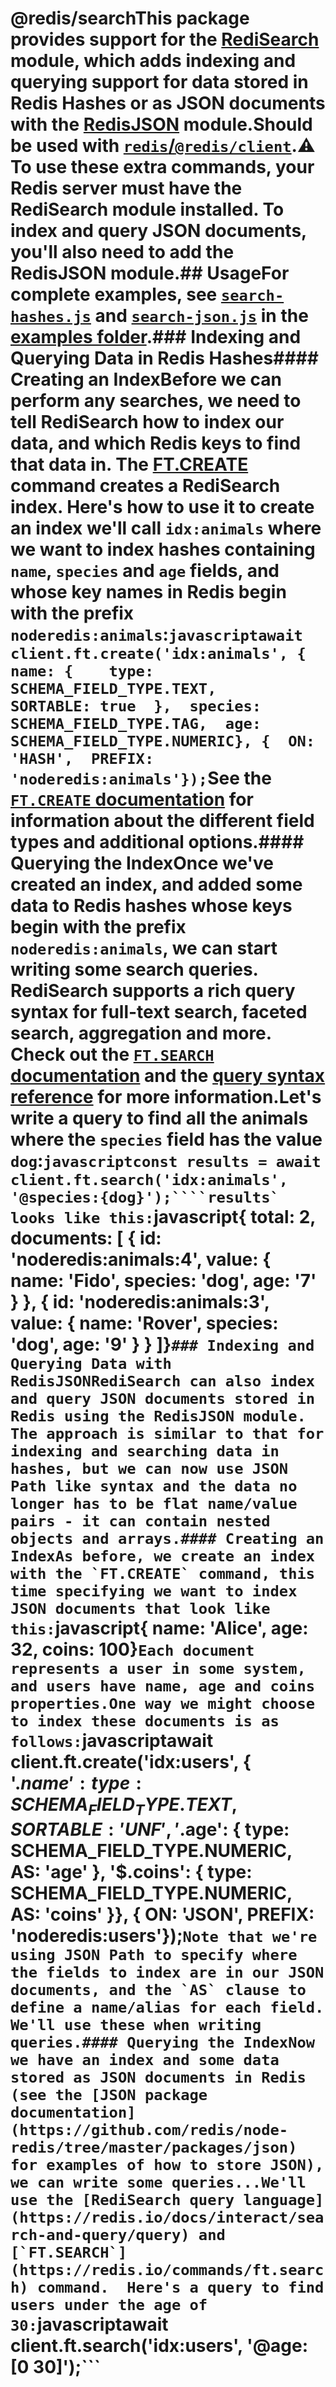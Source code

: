 # @redis/searchThis package provides support for the [RediSearch](https://redis.io/docs/interact/search-and-query/) module, which adds indexing and querying support for data stored in Redis Hashes or as JSON documents with the [RedisJSON](https://redis.io/docs/data-types/json/) module.Should be used with [`redis`/`@redis/client`](https://github.com/redis/node-redis).:warning: To use these extra commands, your Redis server must have the RediSearch module installed. To index and query JSON documents, you'll also need to add the RedisJSON module.## UsageFor complete examples, see [`search-hashes.js`](https://github.com/redis/node-redis/blob/master/examples/search-hashes.js) and [`search-json.js`](https://github.com/redis/node-redis/blob/master/examples/search-json.js) in the [examples folder](https://github.com/redis/node-redis/tree/master/examples).### Indexing and Querying Data in Redis Hashes#### Creating an IndexBefore we can perform any searches, we need to tell RediSearch how to index our data, and which Redis keys to find that data in.  The [FT.CREATE](https://redis.io/commands/ft.create) command creates a RediSearch index. Here's how to use it to create an index we'll call `idx:animals` where we want to index hashes containing `name`, `species` and `age` fields, and whose key names in Redis begin with the prefix `noderedis:animals`:```javascriptawait client.ft.create('idx:animals', {  name: {    type: SCHEMA_FIELD_TYPE.TEXT,    SORTABLE: true  },  species: SCHEMA_FIELD_TYPE.TAG,  age: SCHEMA_FIELD_TYPE.NUMERIC}, {  ON: 'HASH',  PREFIX: 'noderedis:animals'});```See the [`FT.CREATE` documentation](https://redis.io/commands/ft.create/#description) for information about the different field types and additional options.#### Querying the IndexOnce we've created an index, and added some data to Redis hashes whose keys begin with the prefix `noderedis:animals`, we can start writing some search queries.  RediSearch supports a rich query syntax for full-text search, faceted search, aggregation and more.  Check out the [`FT.SEARCH` documentation](https://redis.io/commands/ft.search) and the [query syntax reference](https://redis.io/docs/interact/search-and-query/query) for more information.Let's write a query to find all the animals where the `species` field has the value `dog`:```javascriptconst results = await client.ft.search('idx:animals', '@species:{dog}');````results` looks like this:```javascript{  total: 2,  documents: [    {      id: 'noderedis:animals:4',      value: {        name: 'Fido',        species: 'dog',        age: '7'      }    },    {      id: 'noderedis:animals:3',      value: {        name: 'Rover',        species: 'dog',        age: '9'      }    }  ]}```### Indexing and Querying Data with RedisJSONRediSearch can also index and query JSON documents stored in Redis using the RedisJSON module.  The approach is similar to that for indexing and searching data in hashes, but we can now use JSON Path like syntax and the data no longer has to be flat name/value pairs - it can contain nested objects and arrays.#### Creating an IndexAs before, we create an index with the `FT.CREATE` command, this time specifying we want to index JSON documents that look like this:```javascript{  name: 'Alice',  age: 32,  coins: 100}```Each document represents a user in some system, and users have name, age and coins properties.One way we might choose to index these documents is as follows:```javascriptawait client.ft.create('idx:users', {  '$.name': {    type: SCHEMA_FIELD_TYPE.TEXT,    SORTABLE: 'UNF'  },  '$.age': {    type: SCHEMA_FIELD_TYPE.NUMERIC,    AS: 'age'  },  '$.coins': {    type: SCHEMA_FIELD_TYPE.NUMERIC,    AS: 'coins'  }}, {  ON: 'JSON',  PREFIX: 'noderedis:users'});```Note that we're using JSON Path to specify where the fields to index are in our JSON documents, and the `AS` clause to define a name/alias for each field.  We'll use these when writing queries.#### Querying the IndexNow we have an index and some data stored as JSON documents in Redis (see the [JSON package documentation](https://github.com/redis/node-redis/tree/master/packages/json) for examples of how to store JSON), we can write some queries...We'll use the [RediSearch query language](https://redis.io/docs/interact/search-and-query/query) and [`FT.SEARCH`](https://redis.io/commands/ft.search) command.  Here's a query to find users under the age of 30:```javascriptawait client.ft.search('idx:users', '@age:[0 30]');```
